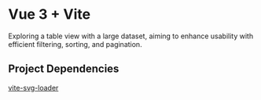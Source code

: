 # Vue 3 + Vite

Exploring a table view with a large dataset, aiming to enhance usability with efficient filtering, sorting, and pagination.

## Project Dependencies

[vite-svg-loader](https://github.com/jpkleemans/vite-svg-loader)
